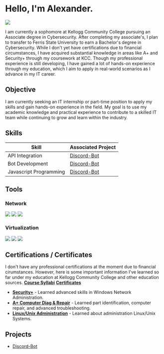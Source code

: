 # Hello, I'm Alexander.
<a href="https://www.linkedin.com/in/alex-steward-15782b22b/"><img src="https://img.shields.io/badge/-LinkedIn-0072b1?&style=for-the-badge&logo=linkedin&logoColor=white" /></a>


I am currently a sophomore at Kellogg Community College pursuing an Associate degree in Cybersecurity. After completing my associate's, I plan to transfer to Ferris State University to earn a Bachelor's degree in Cybersecurity. While I don't yet have certifications due to financial circumstances, I have acquired substantial knowledge in areas like A+ and Security+ through my coursework at KCC. Though my professional experience is still developing, I have gained a lot of hands-on experience through my education, which I aim to apply in real-world scenarios as I advance in my IT career.


## Objective

I am currently seeking an IT internship or part-time position to apply my skills and gain hands-on experience in the field. My goal is to use my academic knowledge and practical experience to contribute to a skilled IT team while continuing to grow and learn within the industry.


## Skills

| Skill                                         | Associated Project         |
|-----------------------------------------------|----------------------------|
| API Integration                               | <a href="https://github.com/alexsteward/Discord-Bot/tree/main">Discord-Bot</a>|
| Bot Development                               | <a href="https://github.com/alexsteward/Discord-Bot/tree/main">Discord-Bot</a>|
| Javascript Programming                        | <a href="https://github.com/alexsteward/Discord-Bot/tree/main">Discord-Bot</a>|

## Tools

### Network
<div>
    <img src="https://img.shields.io/badge/-Wireshark-1679A7?&style=for-the-badge&logo=Wireshark&logoColor=white" />
    <img src="https://img.shields.io/badge/-Nmap-4682B4?&style=for-the-badge&logo=protocols.io&logoColor=white" />
    <img src="https://img.shields.io/badge/-Metasploit-4C4C4C?&style=for-the-badge&logo=metasploit&logoColor=white" />
</div>

### Virtualization
<div>
    <img src="https://img.shields.io/badge/-VirtualBox-183A61?&style=for-the-badge&logo=virtualbox&logoColor=white" />
    <img src="https://img.shields.io/badge/-Hyper--V-0078D7?&style=for-the-badge&logo=windows&logoColor=white" />
    <img src="https://img.shields.io/badge/-VMware-607078?&style=for-the-badge&logo=vmware&logoColor=white" />
</div>

## Certifications / Certificates

I don't have any professional certifications at the moment due to financial cirumstances. However, here is some important information I've learned so far under my education at Kellogg Community College and other education sources. **<a href="https://github.com/alexsteward/course-materials">Course Syllabi</a>**   **<a href="https://github.com/alexsteward/course-materials">Certificates</a>**

- **[Security+](https://github.com/alexsteward/course-materials/blob/main/CET-250-SYALLBUS.pdf)** - Learned advanced skills in Windows Network Administration.
- **[A+ Computer Diag & Repair](https://github.com/alexsteward/course-materials/blob/main/CET-260-SYLLABUS.pdf)** - Learned part identification, computer repair, and advanced troubleshooting.
- **[Linux/Unix Administration](https://github.com/alexsteward/course-materials/blob/main/CET-152-SYLLABUS.pdf)** - Learned about administration Linux/Unix Systems.

<div>


## Projects
- <a href="https://github.com/alexsteward/Discord-Bot/tree/main">Discord-Bot</a>
